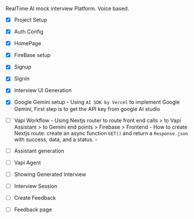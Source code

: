 
RealTime AI mock interview Platform. Voice based. 


- [x] Project Setup
- [x] Auth Config
- [x] HomePage
- [x] FireBase setup
- [x] Signup
- [x] Signin
- [x] Interview UI Generation 
- [x] Google Gemini setup
      - Using `AI SDK by Vercel` to implement Google Gemini, First step is to get the API key from google AI studio
- [ ] Vapi Workflow
      - Using Nextjs router to route front end calls > to Vapi Assistant > to Gemini end points > Firebase > Frontend
      - How to create Nextjs route: create an async function `GET()` and return a `Response.json` with success, data, and a status.
      - 

- [ ] Assistant generation
- [ ] Vapi Agent
- [ ] Showing Generated Interview
- [ ] Interview Session
- [ ] Create Feedback
- [ ] Feedback page
